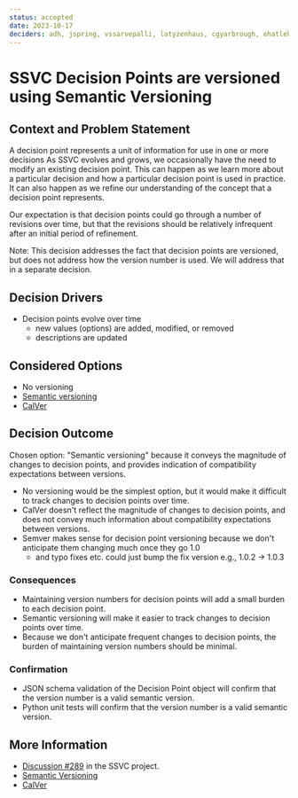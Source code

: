 ```yaml
---
status: accepted
date: 2023-10-17 
deciders: adh, jspring, vssarvepalli, latyzenhaus, cgyarbrough, ehatleback
---
```

# SSVC Decision Points are versioned using Semantic Versioning

## Context and Problem Statement

A decision point represents a unit of information for use in one or more decisions
As SSVC evolves and grows, we occasionally have the need to modify an existing decision point.
This can happen as we learn more about a particular decision and how a particular decision point is used in practice.
It can also happen as we refine our understanding of the concept that a decision point represents.

Our expectation is that decision points could go through a number of revisions over time, but that the revisions
should be relatively infrequent after an initial period of refinement.

Note: This decision addresses the fact that decision points are versioned, but does not address how the version number
is used. We will address that in a separate decision.


## Decision Drivers

* Decision points evolve over time
  * new values (options) are added, modified, or removed
  * descriptions are updated

## Considered Options

* No versioning
* [Semantic versioning](https://semver.org/)
* [CalVer](https://calver.org/)

## Decision Outcome

Chosen option: "Semantic versioning" because it conveys the magnitude of changes to decision points, and provides
indication of compatibility expectations between versions.

- No versioning would be the simplest option, but it would make it difficult to track changes to decision points over time.
- CalVer doesn't reflect the magnitude of changes to decision points, and does not convey much information about
compatibility expectations between versions.
- Semver makes sense for decision point versioning because we don't anticipate them changing much once they go 1.0
  - and typo fixes etc. could just bump the fix version e.g., 1.0.2 -> 1.0.3


### Consequences

- Maintaining version numbers for decision points will add a small burden to each decision point.
- Semantic versioning will make it easier to track changes to decision points over time.
- Because we don't anticipate frequent changes to decision points, the burden of maintaining version numbers should be minimal.

### Confirmation

- JSON schema validation of the Decision Point object will confirm that the version number is a valid semantic version.
- Python unit tests will confirm that the version number is a valid semantic version.

## More Information

- [Discussion #289](https://github.com/CERTCC/SSVC/discussions/289) in the SSVC project. 
- [Semantic Versioning](https://semver.org/)
- [CalVer](https://calver.org/)